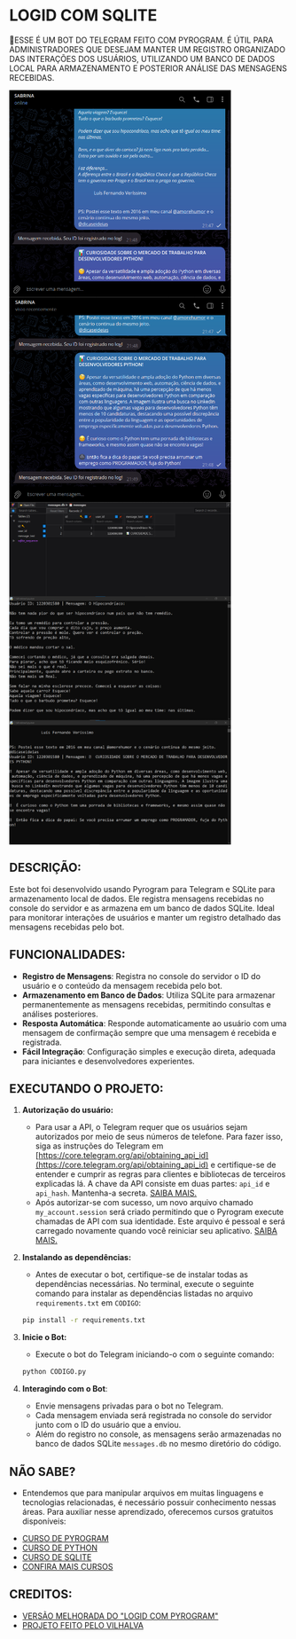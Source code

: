 # LOGID COM SQLITE
🤤ESSE É UM BOT DO TELEGRAM FEITO COM PYROGRAM. É ÚTIL PARA ADMINISTRADORES QUE DESEJAM MANTER UM REGISTRO ORGANIZADO DAS INTERAÇÕES DOS USUÁRIOS, UTILIZANDO UM BANCO DE DADOS LOCAL PARA ARMAZENAMENTO E POSTERIOR ANÁLISE DAS MENSAGENS RECEBIDAS.

<img src="./IMAGENS/FOTO_1.png" align="center" width="400"> <br>
<img src="./IMAGENS/FOTO_2.png" align="center" width="400"> <br>
<img src="./IMAGENS/FOTO_3.png" align="center" width="400"> <br>
<img src="./IMAGENS/FOTO_4.png" align="center" width="400"> <br>
<img src="./IMAGENS/FOTO_5.png" align="center" width="400"> <br>

## DESCRIÇÃO:
Este bot foi desenvolvido usando Pyrogram para Telegram e SQLite para armazenamento local de dados. Ele registra mensagens recebidas no console do servidor e as armazena em um banco de dados SQLite. Ideal para monitorar interações de usuários e manter um registro detalhado das mensagens recebidas pelo bot.

## FUNCIONALIDADES:
- **Registro de Mensagens**: Registra no console do servidor o ID do usuário e o conteúdo da mensagem recebida pelo bot.
- **Armazenamento em Banco de Dados**: Utiliza SQLite para armazenar permanentemente as mensagens recebidas, permitindo consultas e análises posteriores.
- **Resposta Automática**: Responde automaticamente ao usuário com uma mensagem de confirmação sempre que uma mensagem é recebida e registrada.
- **Fácil Integração**: Configuração simples e execução direta, adequada para iniciantes e desenvolvedores experientes.

## EXECUTANDO O PROJETO:
1. **Autorização do usuário:**
   - Para usar a API, o Telegram requer que os usuários sejam autorizados por meio de seus números de telefone. Para fazer isso, siga as instruções do Telegram em [https://core.telegram.org/api/obtaining_api_id](https://core.telegram.org/api/obtaining_api_id) e certifique-se de entender e cumprir as regras para clientes e bibliotecas de terceiros explicadas lá. A chave da API consiste em duas partes: `api_id` e `api_hash`. Mantenha-a secreta. [SAIBA MAIS.](https://docs.pyrogram.org/start/setup)
   - Após autorizar-se com sucesso, um novo arquivo chamado `my_account.session` será criado permitindo que o Pyrogram execute chamadas de API com sua identidade. Este arquivo é pessoal e será carregado novamente quando você reiniciar seu aplicativo. [SAIBA MAIS.](https://docs.pyrogram.org/start/auth)
   
2. **Instalando as dependências:**
   - Antes de executar o bot, certifique-se de instalar todas as dependências necessárias. No terminal, execute o seguinte comando para instalar as dependências listadas no arquivo `requirements.txt` em `CODIGO`:
   ```bash
   pip install -r requirements.txt
   ```

3. **Inicie o Bot:**
   - Execute o bot do Telegram iniciando-o com o seguinte comando:
    ```bash
    python CODIGO.py
    ```

4. **Interagindo com o Bot**:
   - Envie mensagens privadas para o bot no Telegram.
   - Cada mensagem enviada será registrada no console do servidor junto com o ID do usuário que a enviou.
   - Além do registro no console, as mensagens serão armazenadas no banco de dados SQLite `messages.db` no mesmo diretório do código.

## NÃO SABE?
- Entendemos que para manipular arquivos em muitas linguagens e tecnologias relacionadas, é necessário possuir conhecimento nessas áreas. Para auxiliar nesse aprendizado, oferecemos cursos gratuitos disponíveis:
* [CURSO DE PYROGRAM](https://github.com/VILHALVA/CURSO-DE-PYROGRAM)
* [CURSO DE PYTHON](https://github.com/VILHALVA/CURSO-DE-PYTHON)
* [CURSO DE SQLITE](https://github.com/VILHALVA/CURSO-DE-SQLITE)
* [CONFIRA MAIS CURSOS](https://github.com/VILHALVA?tab=repositories&q=+topic:CURSO)

## CREDITOS:
- [VERSÃO MELHORADA DO "LOGID COM PYROGRAM"](https://github.com/VILHALVA/LOGID-COM-PYROGRAM)
- [PROJETO FEITO PELO VILHALVA](https://github.com/VILHALVA)

